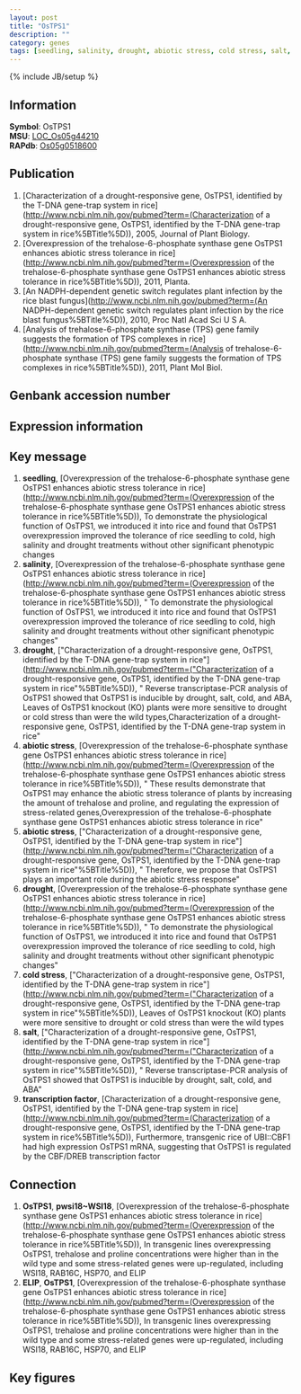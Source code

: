 ```yaml
---
layout: post
title: "OsTPS1"
description: ""
category: genes
tags: [seedling, salinity, drought, abiotic stress, cold stress, salt, transcription factor, Gene]
---
```

{% include JB/setup %}

## Information
__Symbol__: OsTPS1  
__MSU__: [LOC_Os05g44210](http://rice.plantbiology.msu.edu/cgi-bin/ORF_infopage.cgi?orf=LOC_Os05g44210)  
__RAPdb__: [Os05g0518600](http://rapdb.dna.affrc.go.jp/viewer/gbrowse_details/irgsp1?name=Os05g0518600)  

## Publication
1. [Characterization of a drought-responsive gene, OsTPS1, identified by the T-DNA gene-trap system in rice](http://www.ncbi.nlm.nih.gov/pubmed?term=(Characterization of a drought-responsive gene, OsTPS1, identified by the T-DNA gene-trap system in rice%5BTitle%5D)), 2005, Journal of Plant Biology.
2. [Overexpression of the trehalose-6-phosphate synthase gene OsTPS1 enhances abiotic stress tolerance in rice](http://www.ncbi.nlm.nih.gov/pubmed?term=(Overexpression of the trehalose-6-phosphate synthase gene OsTPS1 enhances abiotic stress tolerance in rice%5BTitle%5D)), 2011, Planta.
3. [An NADPH-dependent genetic switch regulates plant infection by the rice blast fungus](http://www.ncbi.nlm.nih.gov/pubmed?term=(An NADPH-dependent genetic switch regulates plant infection by the rice blast fungus%5BTitle%5D)), 2010, Proc Natl Acad Sci U S A.
4. [Analysis of trehalose-6-phosphate synthase (TPS) gene family suggests the formation of TPS complexes in rice](http://www.ncbi.nlm.nih.gov/pubmed?term=(Analysis of trehalose-6-phosphate synthase (TPS) gene family suggests the formation of TPS complexes in rice%5BTitle%5D)), 2011, Plant Mol Biol.

## Genbank accession number

## Expression information

## Key message
1. __seedling__, [Overexpression of the trehalose-6-phosphate synthase gene OsTPS1 enhances abiotic stress tolerance in rice](http://www.ncbi.nlm.nih.gov/pubmed?term=(Overexpression of the trehalose-6-phosphate synthase gene OsTPS1 enhances abiotic stress tolerance in rice%5BTitle%5D)),  To demonstrate the physiological function of OsTPS1, we introduced it into rice and found that OsTPS1 overexpression improved the tolerance of rice seedling to cold, high salinity and drought treatments without other significant phenotypic changes
2. __salinity__, [Overexpression of the trehalose-6-phosphate synthase gene OsTPS1 enhances abiotic stress tolerance in rice](http://www.ncbi.nlm.nih.gov/pubmed?term=(Overexpression of the trehalose-6-phosphate synthase gene OsTPS1 enhances abiotic stress tolerance in rice%5BTitle%5D)), " To demonstrate the physiological function of OsTPS1, we introduced it into rice and found that OsTPS1 overexpression improved the tolerance of rice seedling to cold, high salinity and drought treatments without other significant phenotypic changes"
3. __drought__, ["Characterization of a drought-responsive gene, OsTPS1, identified by the T-DNA gene-trap system in rice"](http://www.ncbi.nlm.nih.gov/pubmed?term=("Characterization of a drought-responsive gene, OsTPS1, identified by the T-DNA gene-trap system in rice"%5BTitle%5D)), " Reverse transcriptase-PCR analysis of OsTPS1 showed that OsTPS1 is inducible by drought, salt, cold, and ABA, Leaves of OsTPS1 knockout (KO) plants were more sensitive to drought or cold stress than were the wild types,Characterization of a drought-responsive gene, OsTPS1, identified by the T-DNA gene-trap system in rice"
4. __abiotic stress__, [Overexpression of the trehalose-6-phosphate synthase gene OsTPS1 enhances abiotic stress tolerance in rice](http://www.ncbi.nlm.nih.gov/pubmed?term=(Overexpression of the trehalose-6-phosphate synthase gene OsTPS1 enhances abiotic stress tolerance in rice%5BTitle%5D)), " These results demonstrate that OsTPS1 may enhance the abiotic stress tolerance of plants by increasing the amount of trehalose and proline, and regulating the expression of stress-related genes,Overexpression of the trehalose-6-phosphate synthase gene OsTPS1 enhances abiotic stress tolerance in rice"
5. __abiotic stress__, ["Characterization of a drought-responsive gene, OsTPS1, identified by the T-DNA gene-trap system in rice"](http://www.ncbi.nlm.nih.gov/pubmed?term=("Characterization of a drought-responsive gene, OsTPS1, identified by the T-DNA gene-trap system in rice"%5BTitle%5D)), " Therefore, we propose that OsTPS1 plays an important role during the abiotic stress response"
6. __drought__, [Overexpression of the trehalose-6-phosphate synthase gene OsTPS1 enhances abiotic stress tolerance in rice](http://www.ncbi.nlm.nih.gov/pubmed?term=(Overexpression of the trehalose-6-phosphate synthase gene OsTPS1 enhances abiotic stress tolerance in rice%5BTitle%5D)), " To demonstrate the physiological function of OsTPS1, we introduced it into rice and found that OsTPS1 overexpression improved the tolerance of rice seedling to cold, high salinity and drought treatments without other significant phenotypic changes"
7. __cold stress__, ["Characterization of a drought-responsive gene, OsTPS1, identified by the T-DNA gene-trap system in rice"](http://www.ncbi.nlm.nih.gov/pubmed?term=("Characterization of a drought-responsive gene, OsTPS1, identified by the T-DNA gene-trap system in rice"%5BTitle%5D)),  Leaves of OsTPS1 knockout (KO) plants were more sensitive to drought or cold stress than were the wild types
8. __salt__, ["Characterization of a drought-responsive gene, OsTPS1, identified by the T-DNA gene-trap system in rice"](http://www.ncbi.nlm.nih.gov/pubmed?term=("Characterization of a drought-responsive gene, OsTPS1, identified by the T-DNA gene-trap system in rice"%5BTitle%5D)), " Reverse transcriptase-PCR analysis of OsTPS1 showed that OsTPS1 is inducible by drought, salt, cold, and ABA"
9. __transcription factor__, [Characterization of a drought-responsive gene, OsTPS1, identified by the T-DNA gene-trap system in rice](http://www.ncbi.nlm.nih.gov/pubmed?term=(Characterization of a drought-responsive gene, OsTPS1, identified by the T-DNA gene-trap system in rice%5BTitle%5D)),  Furthermore, transgenic rice of UBI::CBF1 had high expression OsTPS1 mRNA, suggesting that OsTPS1 is regulated by the CBF/DREB transcription factor

## Connection
1. __OsTPS1__, __pwsi18~WSI18__, [Overexpression of the trehalose-6-phosphate synthase gene OsTPS1 enhances abiotic stress tolerance in rice](http://www.ncbi.nlm.nih.gov/pubmed?term=(Overexpression of the trehalose-6-phosphate synthase gene OsTPS1 enhances abiotic stress tolerance in rice%5BTitle%5D)),  In transgenic lines overexpressing OsTPS1, trehalose and proline concentrations were higher than in the wild type and some stress-related genes were up-regulated, including WSI18, RAB16C, HSP70, and ELIP
2. __ELIP__, __OsTPS1__, [Overexpression of the trehalose-6-phosphate synthase gene OsTPS1 enhances abiotic stress tolerance in rice](http://www.ncbi.nlm.nih.gov/pubmed?term=(Overexpression of the trehalose-6-phosphate synthase gene OsTPS1 enhances abiotic stress tolerance in rice%5BTitle%5D)),  In transgenic lines overexpressing OsTPS1, trehalose and proline concentrations were higher than in the wild type and some stress-related genes were up-regulated, including WSI18, RAB16C, HSP70, and ELIP

## Key figures


